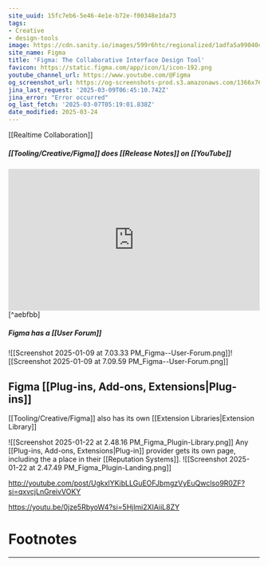```yaml
---
site_uuid: 15fc7eb6-5e46-4e1e-b72e-f00348e1da73
tags:
- Creative
- design-tools
image: https://cdn.sanity.io/images/599r6htc/regionalized/1adfa5a99040c80af7b4b5e3e2cf845315ea2367-2400x1260.png?w=1200&q=70&fit=max&auto=format
site_name: Figma
title: 'Figma: The Collaborative Interface Design Tool'
favicon: https://static.figma.com/app/icon/1/icon-192.png
youtube_channel_url: https://www.youtube.com/@Figma
og_screenshot_url: https://og-screenshots-prod.s3.amazonaws.com/1366x768/80/false/68fedf64924894e13bb99abb21c12be64ecfb0387bc39c7acd2c64cd5949932f.jpeg
jina_last_request: '2025-03-09T06:45:10.742Z'
jina_error: "Error occurred"
og_last_fetch: '2025-03-07T05:19:01.838Z'
date_modified: 2025-03-24
---
```



[[Realtime Collaboration]]

##### [[Tooling/Creative/Figma]] does [[Release Notes]] on [[YouTube]]
<iframe 
style="aspect-ratio:16/9;width:100%;height:auto" 
src="https://www.youtube.com/embed/LuUuzCVaLLk?controls=0" 
title="YouTube video player" 
frameborder="0" 
allow="accelerometer; clipboard-write; encrypted-media; gyroscope; picture-in-picture; web-share" 
referrerpolicy="strict-origin-when-cross-origin" 
allowfullscreen
></iframe> [^aebfbb]

##### Figma has a [[User Forum]]

![[Screenshot 2025-01-09 at 7.03.33 PM_Figma--User-Forum.png]]![[Screenshot 2025-01-09 at 7.09.59 PM_Figma--User-Forum.png]]
## Figma [[Plug-ins,  Add-ons,  Extensions|Plug-ins]]
[[Tooling/Creative/Figma]] also has its own [[Extension Libraries|Extension Library]]

![[Screenshot 2025-01-22 at 2.48.16 PM_Figma_Plugin-Library.png]]
Any [[Plug-ins,  Add-ons,  Extensions|Plug-in]] provider gets its own page, including the a place in their [[Reputation Systems]].
![[Screenshot 2025-01-22 at 2.47.49 PM_Figma_Plugin-Landing.png]]

http://youtube.com/post/UgkxlYKibLLGuEOFJbmgzVyEuQwclso9R0ZF?si=qxvcjLnGreivVOKY

https://youtu.be/0jze5RbyoW4?si=5Hjlmi2XIAiiL8ZY
# Footnotes
***

[^aebfbb]: 2025, Mar 04. "[Release Notes 2025: February Edition | Figma](https://www.youtube.com/embed/LuUuzCVaLLk?controls=0)," [[Tooling/Creative/Figma]]
